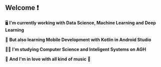 ## Welcome :exclamation:

:desktop_computer:  **I'm currently working with Data Science, Machine Learning and Deep Learning** 

:iphone: **But also learning Mobile Development with Kotlin in Android Studio**

:man_student: **I'm studying Computer Science and Inteligent Systems on AGH**

:musical_note: **And I'm in love with all kind of music** 💙

<!--
**Blacked1234/Blacked1234** is a ✨ _special_ ✨ repository because its `README.md` (this file) appears on your GitHub profile.

Here are some ideas to get you started:

- 🔭 I’m currently working on ...
- 🌱 I’m currently learning ...
- 👯 I’m looking to collaborate on ...
- 🤔 I’m looking for help with ...
- 💬 Ask me about ...
- 📫 How to reach me: ...
- 😄 Pronouns: ...
- ⚡ Fun fact: ...
-->
